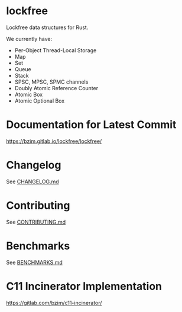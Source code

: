 # lockfree
Lockfree data structures for Rust.

We currently have:
* Per-Object Thread-Local Storage
* Map
* Set
* Queue
* Stack
* SPSC, MPSC, SPMC channels
* Doubly Atomic Reference Counter
* Atomic Box
* Atomic Optional Box

# Documentation for Latest Commit
<https://bzim.gitlab.io/lockfree/lockfree/>

# Changelog
See [CHANGELOG.md](CHANGELOG.md)

# Contributing
See [CONTRIBUTING.md](CONTRIBUTING.md)

# Benchmarks
See [BENCHMARKS.md](BENCHMARKS.md)

# C11 Incinerator Implementation
<https://gitlab.com/bzim/c11-incinerator/>
